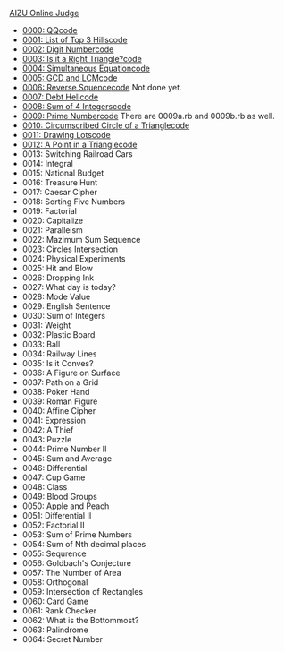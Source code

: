 [AIZU Online Judge](http://judge.u-aizu.ac.jp/onlinejudge/index.jsp)

- [0000: QQ](http://judge.u-aizu.ac.jp/onlinejudge/description.jsp?id=0000)[code](https://github.com/shinokada/aoj/blob/master/lib/0000.rb)
- [0001: List of Top 3 Hills](http://judge.u-aizu.ac.jp/onlinejudge/description.jsp?id=0001)[code](https://github.com/shinokada/aoj/blob/master/lib/0001.rb)
- [0002: Digit Number](http://judge.u-aizu.ac.jp/onlinejudge/description.jsp?id=0002)[code](https://github.com/shinokada/aoj/blob/master/lib/0002.rb)
- [0003: Is it a Right Triangle?](http://judge.u-aizu.ac.jp/onlinejudge/description.jsp?id=0003)[code](https://github.com/shinokada/aoj/blob/master/lib/0003.rb)
- [0004: Simultaneous Equation](http://judge.u-aizu.ac.jp/onlinejudge/description.jsp?id=0004)[code](https://github.com/shinokada/aoj/blob/master/lib/0004.rb)
- [0005: GCD and LCM](http://judge.u-aizu.ac.jp/onlinejudge/description.jsp?id=0005)[code](https://github.com/shinokada/aoj/blob/master/lib/0005.rb)
- [0006: Reverse Squence](http://judge.u-aizu.ac.jp/onlinejudge/description.jsp?id=0006)[code](https://github.com/shinokada/aoj/blob/master/lib/0006.rb) Not done yet.
- [0007: Debt Hell](http://judge.u-aizu.ac.jp/onlinejudge/description.jsp?id=0007)[code](https://github.com/shinokada/aoj/blob/master/lib/0007.rb)
- [0008: Sum of 4 Integers](http://judge.u-aizu.ac.jp/onlinejudge/description.jsp?id=0008)[code](https://github.com/shinokada/aoj/blob/master/lib/0008.rb)
- [0009: Prime Number](http://judge.u-aizu.ac.jp/onlinejudge/description.jsp?id=0009)[code](https://github.com/shinokada/aoj/blob/master/lib/0009.rb) There are 0009a.rb and 0009b.rb as well.
- [0010: Circumscribed Circle of a Triangle](http://judge.u-aizu.ac.jp/onlinejudge/description.jsp?id=0010)[code](https://github.com/shinokada/aoj/blob/master/lib/0010.rb)
- [0011: Drawing Lots](http://judge.u-aizu.ac.jp/onlinejudge/description.jsp?id=0011)[code](https://github.com/shinokada/aoj/blob/master/lib/0011.rb)
- [0012: A Point in a Triangle](http://judge.u-aizu.ac.jp/onlinejudge/description.jsp?id=0012)[code](https://github.com/shinokada/aoj/blob/master/lib/0012.rb)
- 0013: Switching Railroad Cars
- 0014: Integral
- 0015: National Budget
- 0016: Treasure Hunt
- 0017: Caesar Cipher
- 0018: Sorting Five Numbers
- 0019: Factorial
- 0020: Capitalize
- 0021: Paralleism
- 0022: Mazimum Sum Sequence
- 0023: Circles Intersection
- 0024: Physical Experiments
- 0025: Hit and Blow
- 0026: Dropping Ink
- 0027: What day is today?
- 0028: Mode Value
- 0029: English Sentence
- 0030: Sum of Integers
- 0031: Weight
- 0032: Plastic Board
- 0033: Ball
- 0034: Railway Lines
- 0035: Is it Conves?
- 0036: A Figure on Surface
- 0037: Path on a Grid
- 0038: Poker Hand
- 0039: Roman Figure
- 0040: Affine Cipher
- 0041: Expression
- 0042: A Thief
- 0043: Puzzle
- 0044: Prime Number II
- 0045: Sum and Average
- 0046: Differential
- 0047: Cup Game
- 0048: Class
- 0049: Blood Groups
- 0050: Apple and Peach
- 0051: Differential II
- 0052: Factorial II
- 0053: Sum of Prime Numbers
- 0054: Sum of Nth decimal places
- 0055: Sequrence
- 0056: Goldbach's Conjecture
- 0057: The Number of Area
- 0058: Orthogonal
- 0059: Intersection of Rectangles
- 0060: Card Game
- 0061: Rank Checker
- 0062: What is the Bottommost?
- 0063: Palindrome
- 0064: Secret Number
